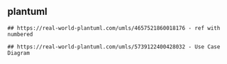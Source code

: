 ## plantuml

    ## https://real-world-plantuml.com/umls/4657521860018176 - ref with numbered 

    ## https://real-world-plantuml.com/umls/5739122400428032 - Use Case Diagram 